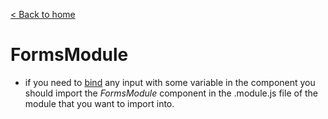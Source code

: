 [< Back to home](../README.md)
# FormsModule

 - if you need to [bind](twoWayDataBinding.md) any input with some variable in the component you should import the *FormsModule* component in the .module.js file of the module that you want to import into.